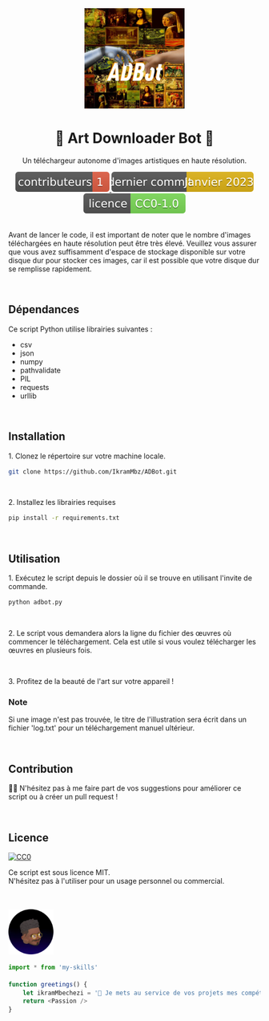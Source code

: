 <div align="center">
	<img src="https://raw.githubusercontent.com/IkramMbz/IkramMbz/main/assets/img/ADBot.webp" width="200" height="auto" />
	<h1>🤖 Art Downloader Bot 🎨</h1>
  <p>Un téléchargeur autonome d'images artistiques en haute résolution.</p>
  <div>
    <a href="https://github.com/IkramMbz">
      <img src="https://raw.githubusercontent.com/IkramMbz/IkramMbz/main/assets/img/contributeurs.svg" alt="contributors" />
    </a>
    <a href="https://github.com/IkramMbz">
      <img src="https://raw.githubusercontent.com/IkramMbz/IkramMbz/main/assets/img/lst-commit-01-23.svg" alt="last commit" />
    </a>
    <a href="https://creativecommons.org/publicdomain/zero/1.0/">
      <img src="https://raw.githubusercontent.com/IkramMbz/IkramMbz/main/assets/img/licence-cc0.svg" alt="cc0" />
    </a>
  </div>
  <br />
  <p align="left">Avant de lancer le code, il est important de noter que le nombre d'images téléchargées en haute résolution peut être très élevé. Veuillez vous assurer que vous avez suffisamment d'espace de stockage disponible sur votre disque dur pour stocker ces images, car il est possible que votre disque dur se remplisse rapidement.</p>
</div>

<br />
<div>
  <h2>Dépendances</h2>
  <p>Ce script Python utilise librairies suivantes :</p>
  <ul>
    <li>csv</li>
    <li>json</li>
    <li>numpy</li>
    <li>pathvalidate</li>
    <li>PIL</li>
    <li>requests</li>
    <li>urllib</li>
  </ul>
</div>
<br />
<div>
  <h2>Installation</h2>
  <p>1. Clonez le répertoire sur votre machine locale.</p>
 
  ```bash
  git clone https://github.com/IkramMbz/ADBot.git
  ```
  
  <br />
  <p>2. Installez les librairies requises</p>
  
  ```bash
  pip install -r requirements.txt
  ```
  
</div>
<br />
<div>
  <h2>Utilisation</h2>
  <p>1. Exécutez le script depuis le dossier où il se trouve en utilisant l'invite de commande.</p>
  
  ```bash
  python adbot.py
  ```
  
  <br />
  <p>2. Le script vous demandera alors la ligne du fichier des œuvres où commencer le téléchargement. Cela est utile si vous voulez télécharger les œuvres en plusieurs fois.</p>

  <br />
  <p>3. Profitez de la beauté de l'art sur votre appareil !</p>
  
  <h3>Note</h3>
  <p>Si une image n'est pas trouvée, le titre de l'illustration sera écrit dans un fichier 'log.txt' pour un téléchargement manuel ultérieur.</p>
</div>

<br />
<div>
  <h2>Contribution</h2>
  <p>🎨🚀 N'hésitez pas à me faire part de vos suggestions pour améliorer ce script ou à créer un pull request !</p>
</div>
<br />
<div>
  <h2>Licence</h2>
  
  [![CC0](https://licensebuttons.net/p/zero/1.0/88x31.png)](https://creativecommons.org/publicdomain/zero/1.0/)
  
  <p>Ce script est sous licence MIT.<br> N'hésitez pas à l'utiliser pour un usage personnel ou commercial.</p>
</div>

<div class="ikram">
<br />
<br />
<a href="https://mbechezi.website">
  <img width="90px" height="90px" src="https://raw.githubusercontent.com/IkramMbz/IkramMbz/main/assets/img/Train-De-Vies-Ikram-3D.webp" />
</a>
<br />

```javascript
import * from 'my-skills'

function greetings() {
	let ikramMbechezi = '👋 Je mets au service de vos projets mes compétences de développeur invétéré mais par-dessus tout :';
  	return <Passion />
}
```
</div>
